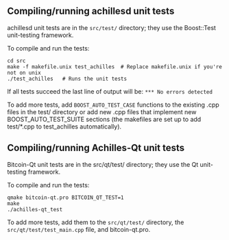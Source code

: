 Compiling/running achillesd unit tests
------------------------------------

achillesd unit tests are in the `src/test/` directory; they
use the Boost::Test unit-testing framework.

To compile and run the tests:

	cd src
	make -f makefile.unix test_achilles  # Replace makefile.unix if you're not on unix
	./test_achilles   # Runs the unit tests

If all tests succeed the last line of output will be:
`*** No errors detected`

To add more tests, add `BOOST_AUTO_TEST_CASE` functions to the existing
.cpp files in the test/ directory or add new .cpp files that
implement new BOOST_AUTO_TEST_SUITE sections (the makefiles are
set up to add test/*.cpp to test_achilles automatically).


Compiling/running Achilles-Qt unit tests
---------------------------------------

Bitcoin-Qt unit tests are in the src/qt/test/ directory; they
use the Qt unit-testing framework.

To compile and run the tests:

	qmake bitcoin-qt.pro BITCOIN_QT_TEST=1
	make
	./achilles-qt_test

To add more tests, add them to the `src/qt/test/` directory,
the `src/qt/test/test_main.cpp` file, and bitcoin-qt.pro.

